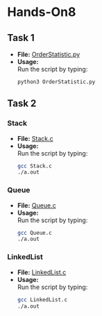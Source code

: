 # Hands-On8



## Task 1

- **File:** [OrderStatistic.py](https://github.com/nebimal/Hands-On8/blob/main/OrderStatistic.py)
- **Usage:**  
  Run the script by typing:
  ```bash
  python3 OrderStatistic.py

## Task 2
### Stack
- **File:** [Stack.c](https://github.com/nebimal/Hands-On8/blob/main/Stack.c)
- **Usage:**  
  Run the script by typing:
  ```bash
  gcc Stack.c
  ./a.out
### Queue
- **File:** [Queue.c](https://github.com/nebimal/Hands-On8/blob/main/Queue.c)
- **Usage:**  
  Run the script by typing:
  ```bash
  gcc Queue.c
  ./a.out
### LinkedList
- **File:** [LinkedList.c](https://github.com/nebimal/Hands-On8/blob/main/LinkedList.c)
- **Usage:**  
  Run the script by typing:
  ```bash
  gcc LinkedList.c
  ./a.out


